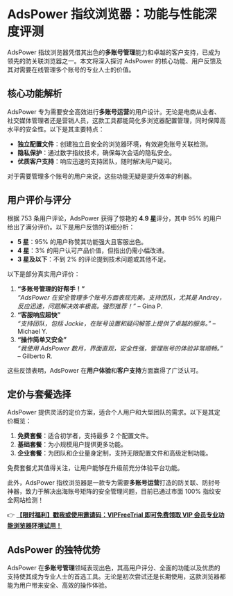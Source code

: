 # AdsPower 指纹浏览器：功能与性能深度评测

AdsPower 指纹浏览器凭借其出色的**多账号管理**能力和卓越的客户支持，已成为领先的防关联浏览器之一。本文将深入探讨 AdsPower 的核心功能、用户反馈及其对需要在线管理多个账号的专业人士的价值。

## 核心功能解析

AdsPower 专为需要安全高效进行**多账号运营**的用户设计。无论是电商从业者、社交媒体管理者还是营销人员，这款工具都能简化多浏览器配置管理，同时保障高水平的安全性。以下是其主要特点：

- **独立配置文件**：创建独立且安全的浏览器环境，有效避免账号关联检测。
- **隐私保护**：通过数字指纹技术，确保每次会话的隐私安全。
- **优质客户支持**：响应迅速的支持团队，随时解决用户疑问。

对于需要管理多个账号的用户来说，这些功能无疑是提升效率的利器。

## 用户评价与评分

根据 753 条用户评论，AdsPower 获得了惊艳的 **4.9 星**评分，其中 95% 的用户给出了满分评价。以下是用户反馈的详细分析：

- **5 星**：95% 的用户称赞其功能强大且客服出色。
- **4 星**：3% 的用户认可产品价值，但指出仍需小幅改进。
- **3 星及以下**：不到 2% 的评论提到技术问题或其他不足。

以下是部分真实用户评价：

1. **“多账号管理的好帮手！”**  
   *“AdsPower 在安全管理多个账号方面表现完美。支持团队，尤其是 Andrey，反应迅速，问题解决效率极高。强烈推荐！”* – Gina P.  
2. **“客服响应超快”**  
   *“支持团队，包括 Jackie，在账号设置和疑问解答上提供了卓越的服务。”* – Michael Y.  
3. **“操作简单又安全”**  
   *“我使用 AdsPower 数月，界面直观，安全性强，管理账号的体验非常顺畅。”* – Gilberto R.  

这些反馈表明，AdsPower 在**用户体验**和**客户支持**方面赢得了广泛认可。

## 定价与套餐选择

AdsPower 提供灵活的定价方案，适合个人用户和大型团队的需求。以下是其定价概览：

1. **免费套餐**：适合初学者，支持最多 2 个配置文件。
2. **基础套餐**：为小规模用户提供更多功能。
3. **企业套餐**：为团队和企业量身定制，支持无限配置文件和高级定制功能。

免费套餐尤其值得关注，让用户能够在升级前充分体验平台功能。  

此外，AdsPower 指纹浏览器是一款专为需要**多账号运营**打造的防关联、防封号神器，致力于解决出海账号矩阵的安全管理问题，目前已通过市面 100% 指纹安全网站检测！  

👉 **[【限时福利】戳我或使用邀请码：VIPFreeTrial 即可免费领取 VIP 会员专业功能浏览器环境试用！](https://bit.ly/adspower_free)**

## AdsPower 的独特优势

AdsPower 在**多账号管理**领域表现出色，其高用户评分、全面的功能以及优质的支持使其成为专业人士的首选工具。无论是初次尝试还是长期使用，这款浏览器都能为用户带来安全、高效的操作体验。